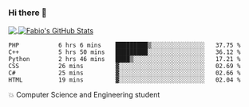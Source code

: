 ### Hi there 👋
<a href="https://github.com/fabiovincenzi/fabiovincenzi">
  <img align="center" src="https://github-readme-stats.vercel.app/api/top-langs/?username=fabiovincenzi&title_color=ffffff&text_color=c9cacc&icon_color=2bbc8a&bg_color=1d1f21&langs_count=3" />
</a>
<a href="https://github.com/fabiovincenzi/fabiovincenzi">
  <img align="center" src="https://github-readme-stats.vercel.app/api?username=fabiovincenzi&show_icons=true&line_height=27&count_private=true&title_color=ffffff&text_color=c9cacc&icon_color=2bbc8a&bg_color=1d1f21" alt="Fabio's GitHub Stats" />
</a>
<!--START_SECTION:waka-->

```text
PHP           6 hrs 6 mins    █████████▒░░░░░░░░░░░░░░░   37.75 %
C++           5 hrs 50 mins   █████████░░░░░░░░░░░░░░░░   36.12 %
Python        2 hrs 46 mins   ████▒░░░░░░░░░░░░░░░░░░░░   17.21 %
CSS           26 mins         ▓░░░░░░░░░░░░░░░░░░░░░░░░   02.69 %
C#            25 mins         ▓░░░░░░░░░░░░░░░░░░░░░░░░   02.66 %
HTML          19 mins         ▓░░░░░░░░░░░░░░░░░░░░░░░░   02.04 %
```

<!--END_SECTION:waka-->

:boom: Computer Science and Engineering student
